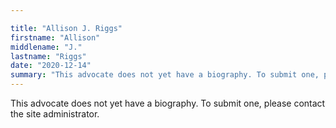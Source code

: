 ```yaml
---

title: "Allison J. Riggs"
firstname: "Allison"
middlename: "J."
lastname: "Riggs"
date: "2020-12-14"
summary: "This advocate does not yet have a biography. To submit one, please contact the site administrator."
---
```

This advocate does not yet have a biography. To submit one, please contact the site administrator.

